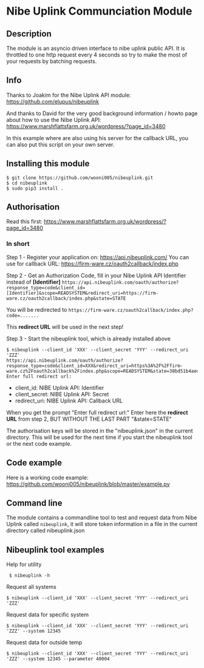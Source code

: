 # Nibe Uplink Communciation Module


## Description

The module is an asyncio driven interface to nibe uplink public API. It is throttled to one http request every 4 seconds so
try to make the most of your requests by batching requests.

## Info

Thanks to Joakim for the Nibe Uplink API module: https://github.com/elupus/nibeuplink

And thanks to David for the very good background information / howto page about how to use the Nibe Uplink API: 
https://www.marshflattsfarm.org.uk/wordpress/?page_id=3480

In this example where are also using his server for the callback URL, you can also put this script on your own server.

## Installing this module


```
$ git clone https://github.com/wooni005/nibeuplink.git
$ cd nibeuplink
$ sudo pip3 install .
```

## Authorisation

Read this first: https://www.marshflattsfarm.org.uk/wordpress/?page_id=3480

### In short

Step 1 - Register your application on: https://api.nibeuplink.com/
    You can use for callback URL: https://firm-ware.cz/oauth2callback/index.php

Step 2 - Get an Authorization Code, fill in your Nibe Uplink API Identifier instead of **[Identifier]**
`https://api.nibeuplink.com/oauth/authorize?response_type=code&client_id=[Identifier]&scope=READSYSTEM&redirect_uri=https://firm-ware.cz/oauth2callback/index.php&state=STATE`

You will be redirected to `https://firm-ware.cz/oauth2callback/index.php?code=.......`

This **redirect URL** will be used in the next step!

Step 3 - Start the nibeuplink tool, which is already installed above

```
$ nibeuplink --client_id 'XXX' --client_secret 'YYY' --redirect_uri 'ZZZ'
https://api.nibeuplink.com/oauth/authorize?response_type=code&client_id=XXX&redirect_uri=https%3A%2F%2Ffirm-ware.cz%2Foauth2callback%2Findex.php&scope=READSYSTEM&state=38bd51b4aedb446c9090b80bbdbbcbf0
Enter full redirect url: 
```
* client_id:     NIBE Uplink API: Identifier
* client_secret: NIBE Uplink API: Secret
* redirect_uri:  NIBE Uplink API: Callback URL


When you get the prompt "Enter full redirect url:"
Enter here the **redirect URL** from step 2, BUT WITHOUT THE LAST PART "&state=STATE"

The authorisation keys will be stored in the "nibeuplink.json" in the current directory. This will be used for the next time if you start the nibeuplink tool or the next code example.

## Code example

Here is a working code example: https://github.com/wooni005/nibeuplink/blob/master/example.py

## Command line

The module contains a commandline tool to test and request data from Nibe Uplink called ``nibeuplink``, it will store token information in a file in the current directory called nibeuplink.json

## Nibeuplink tool examples

Help for utility

``` $ nibeuplink -h```

Request all systems


```$ nibeuplink --client_id 'XXX' --client_secret 'YYY' --redirect_uri 'ZZZ'```


Request data for specific system

```$ nibeuplink --client_id 'XXX' --client_secret 'YYY' --redirect_uri 'ZZZ' --system 12345```

Request data for outside temp

```$ nibeuplink --client_id 'XXX' --client_secret 'YYY' --redirect_uri 'ZZZ' --system 12345 --parameter 40004```
